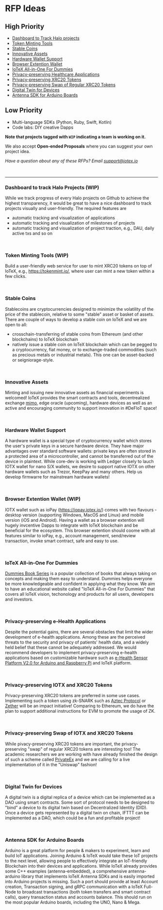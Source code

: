# RFP Ideas

## High Priority
- [Dashboard to Track Halo projects](#dashboard-to-track-halo-projects)
- [Token Minting Tools](#token-minting-tools)
- [Stable Coins](#stalbe-coins)
- [Innovative Assets](#innovative-assets)
- [Hardware Wallet Support](#hardware-wallet-support)
- [Browser Extention Wallet](#browser-extention-wallet)
- [IoTeX All-in-One For Dummies](#iotex-all-in-one-for-dummies)
- [Privacy-preserving Healthcare Applications](#privacy-preserving-e-health-applications)
- [Privacy-preserving XRC20 Tokens](#privacy-preserving-xrc20-tokens)
- [Privacy-preserving Swap of Regular XRC20 Tokens](#privacy-preserving-swap-of-regular-xrc20-tokens)
- [Digital Twin for Devices](#digital-twin-for-devices)
- [Antenna SDK for Arduino Boards](#antenna-sdk-for-arduino-boards)


## Low Priority
- Multi-language SDKs (Python, Ruby, Swift, Kotlin)
- Code labs: DIY creative Dapps

**Note that projects tagged with `WIP` indicating a team is working on it.**

We also accept **Open-ended Proposals** where you can suggest your own project idea.

*Have a question about any of these RFPs? Email support@iotex.io*

&nbsp;

------

### Dashboard to track Halo Projects (WIP)

While we track progress of every Halo projects on Github to achieve the highest transparency, it would be great to have a nice dashboard to track projects visually and user-friendly. The required features are
- automatic tracking and visualization of applications
- automatic tracking and visualization of milestones of projects
- automatic tracking and visualization of project traction, e.g., DAU, daily active txs and so on


&nbsp;

### Token Minting Tools (WIP) ###
Build a user-friendly web service for user to mint XRC20 tokens on top of IoTeX, e.g., https://tokenmint.io/, where user can mint a new token within a few clicks.

&nbsp;

### Stable Coins ###
Stablecoins are cryptocurrencies designed to minimize the volatility of the price of the stablecoin, relative to some "stable" asset or basket of assets. There are couple of ways to develop a stable coin on IoTeX and we are open to all:
- crosschain-transferring of stable coins from Ethereum (and other blockchains) to IoTeX blockchain
- natively issue a stable coin on IoTeX blockchain which can be pegged to a cryptocurrency, fiat money, or to exchange-traded commodities (such as precious metals or industrial metals). This one can be asset-backed or seigniorage-style.

&nbsp;

### Innovative Assets ###
Minting and issuing new innovative assets as financial experiments is welcomed! IoTeX provides the smart contracts and tools, decentrealized exchange [mimo](https://mimo.finance), edge oracle (upcoming), hardware devices as well as an active and encouraging community to support innovation in #DeFIoT space!

&nbsp;


### Hardware Wallet Support ###
A hardware wallet is a special type of cryptocurrency wallet which stores the user's private keys in a secure hardware device. They have major advantages over standard software wallets: private keys are often stored in a protected area of a microcontroller, and cannot be transferred out of the device in plaintext. While core-dev is working with Ledger closely to lauch IOTX wallet for nano S/X wallets, we desire to support native IOTX on other hardware wallets such as Trezor, KeepPay and many others. Help us develop firmwarre for mainstream hardware wallets!

&nbsp;

### Browser Extention Wallet (WIP) ###
IOTX wallet such as ioPay (https://iopay.iotex.io/) comes with two flavours - desktop version (supporting Windows, MacOS and Linux) and mobile version (iOS and Android). Having a wallet as a browser extention will hugely invcentive Dapps to integrate with IoTeX blockchain and be beneficial for the ecosystem. This browser extention should coome with all features similar to ioPay, e.g., account management, send/review transaction, invoke smart contract, safe and easy to use.

&nbsp;

### IoTeX All-in-One For Dummies ###
[Dummies Book Series](https://www.dummies.com) is a popular collection of books that always taking on concepts and making them easy to understand. Dummies helps everyone be more knowledgeable and confident in applying what they know. We aim to have an educational website called "IoTeX All-in-One For Dummies" that covers all IoTeX vision, techonology and products for all users, developers and investors.

&nbsp;

### Privacy-preserving e-Health Applications ###
Despite the potential gains, there are several obstacles that limit the wider development of e-health applications. Among these are the perceived threats to the security and privacy of patients' health data, and a widely held belief that these cannot be adequately addressed. We would recommend developers to implement privacy-preserving e-health applications based on customizable hardware such as [e-Health Sensor Platform V2.0 for Arduino and Raspberry Pi](https://www.cooking-hacks.com/documentation/tutorials/ehealth-biometric-sensor-platform-arduino-raspberry-pi-medical.html) and IoTeX platform.

&nbsp;

### Privacy-preserving IOTX and XRC20 Tokens ###
Privacy-preserving XRC20 tokens are preferred in some use cases. Implementing such a token using zk-SNARK such as [Aztec Protocol](https://www.aztecprotocol.com/) or [Zether](https://crypto.stanford.edu/~buenz/papers/zether.pdf) will be an impact initiative! Comparing to Ethereum, we do have the plan to support additional instructions for EVM to promote the usage of ZK.

&nbsp;

### Privacy-preserving Swap of IOTX and XRC20 Tokens ###
While pivacy-preserving XRC20 tokens are important, the privacy-preserving "swap" of regular XRC20 tokens are interesting too! The academic researchers we are working with have already finished the design of such a scheme called [PrivateEx](https://www.researchgate.net/publication/340270180_PrivateEx_privacy_preserving_exchange_of_crypto-assets_on_blockchain) and we are calling for a live implementation of it in the "Uniswap" fashion!

&nbsp;

### Digital Twin for Devices ###
A digital twin is a digital replica of a device which can be implemented as a DAO using smart contracts. Some sort of protocol needs to be designed to "bind" a device to its digital twin based on Decentralized Identity (DID). Once a device gets represented by a digital twin on chain, IFTTT can be implemented as a DAO, which could be a fun and profitable project! 

&nbsp;

### Antenna SDK for Arduino Boards ###
Arduino is a great platform for people & makers to experiment, learn and build IoT applications. Joining Arduino & IoTeX would take these IoT projects to the next level, allowing people to effectively integrate an IoT-friendly Blockchain into their devices and applications. While IoTeX already provides some C++ examples (antenna-embedded), a comprehensive antenna-arduino library that implements IoTeX Antenna SDKs and is easily imported into Arduino projects is missing. Such a port should provide at least Account creation, Transaction signing, and gRPC communication with a IoTeX Full-Node to broadcast transactions (both token transfers and smart contract calls), query transaction status and accounts balance. This should run on the most popular Arduino boards, including the UNO, Nano & Mega.      

&nbsp;


